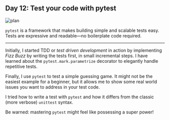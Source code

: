 ## Day 12: Test your code with pytest

![plan](https://files.realpython.com/media/Intermediate-Advanced-PyTest-Features_Watermarked.2d8ace6b71be.jpg)

`pytest` is a framework that makes building simple and scalable tests easy. Tests are expressive and readable—no boilerplate code required. 

---

Initially, I started TDD or _test driven development_ in action by implementing _Fizz Buzz_ by writing the tests first, in small incremental steps. I have learned about the `pytest.mark.parametrize` decorator to elegantly handle repetitive tests.

Finally, I use `pytest` to test a simple guessing game. It might not be the easiest example for a beginner, but it allows me to show some real world issues you want to address in your test code. 

I tried how to write a test with `pytest` and how it differs from the classic (more verbose) `unittest` syntax.

Be warned: mastering `pytest` might feel like possessing a super power!
